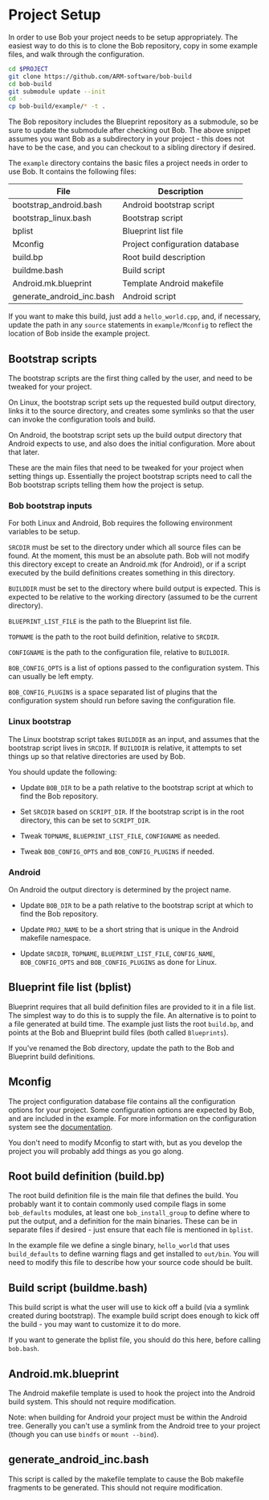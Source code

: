 Project Setup
=============

In order to use Bob your project needs to be setup appropriately. The
easiest way to do this is to clone the Bob repository, copy in some
example files, and walk through the configuration.

```bash
cd $PROJECT
git clone https://github.com/ARM-software/bob-build
cd bob-build
git submodule update --init
cd -
cp bob-build/example/* -t .
```

The Bob repository includes the Blueprint repository as a submodule,
so be sure to update the submodule after checking out Bob. The above
snippet assumes you want Bob as a subdirectory in your project - this
does not have to be the case, and you can checkout to a sibling
directory if desired.

The `example` directory contains the basic files a project needs in
order to use Bob. It contains the following files:

|File|Description|
|---|---|
|bootstrap_android.bash   | Android bootstrap script |
|bootstrap_linux.bash     | Bootstrap script |
|bplist                   | Blueprint list file |
|Mconfig                  | Project configuration database |
|build.bp                 | Root build description |
|buildme.bash             | Build script |
|Android.mk.blueprint     | Template Android makefile |
|generate_android_inc.bash| Android script |

If you want to make this build, just add a `hello_world.cpp`, and, if
necessary, update the path in any `source` statements in `example/Mconfig` to
reflect the location of Bob inside the example project.

## Bootstrap scripts

The bootstrap scripts are the first thing called by the user, and
need to be tweaked for your project.

On Linux, the bootstrap script sets up the requested build output
directory, links it to the source directory, and creates some symlinks
so that the user can invoke the configuration tools and build.

On Android, the bootstrap script sets up the build output directory
that Android expects to use, and also does the initial
configuration. More about that later.

These are the main files that need to be tweaked for your project when
setting things up. Essentially the project bootstrap scripts need to
call the Bob bootstrap scripts telling them how the project is setup.

### Bob bootstrap inputs

For both Linux and Android, Bob requires the following environment
variables to be setup.

`SRCDIR` must be set to the directory under which all source files can
be found. At the moment, this must be an absolute path. Bob will not
modify this directory except to create an Android.mk (for Android), or
if a script executed by the build definitions creates something in
this directory.

`BUILDDIR` must be set to the directory where build output is
expected. This is expected to be relative to the working directory
(assumed to be the current directory).

`BLUEPRINT_LIST_FILE` is the path to the Blueprint list file.

`TOPNAME` is the path to the root build definition, relative to
`SRCDIR`.

`CONFIGNAME` is the path to the configuration file, relative to
`BUILDDIR`.

`BOB_CONFIG_OPTS` is a list of options passed to the configuration
system. This can usually be left empty.

`BOB_CONFIG_PLUGINS` is a space separated list of plugins that the
configuration system should run before saving the configuration file.

### Linux bootstrap

The Linux bootstrap script takes `BUILDDIR` as an input, and assumes
that the bootstrap script lives in `SRCDIR`. If `BUILDDIR` is
relative, it attempts to set things up so that relative directories
are used by Bob.

You should update the following:

* Update `BOB_DIR` to be a path relative to the bootstrap script at
  which to find the Bob repository.

* Set `SRCDIR` based on `SCRIPT_DIR`. If the bootstrap script is in
  the root directory, this can be set to `SCRIPT_DIR`.

* Tweak `TOPNAME`, `BLUEPRINT_LIST_FILE`, `CONFIGNAME` as needed.

* Tweak `BOB_CONFIG_OPTS` and `BOB_CONFIG_PLUGINS` if needed.

### Android

On Android the output directory is determined by the project name.

* Update `BOB_DIR` to be a path relative to the bootstrap script at
  which to find the Bob repository.

* Update `PROJ_NAME` to be a short string that is unique in the
  Android makefile namespace.

* Update `SRCDIR`, `TOPNAME`, `BLUEPRINT_LIST_FILE`, `CONFIG_NAME`,
  `BOB_CONFIG_OPTS` and `BOB_CONFIG_PLUGINS` as done for Linux.

## Blueprint file list (bplist)

Blueprint requires that all build definition files are provided to it
in a file list. The simplest way to do this is to supply the file. An
alternative is to point to a file generated at build time. The example
just lists the root `build.bp`, and points at the Bob and Blueprint
build files (both called `Blueprints`).

If you've renamed the Bob directory, update the path to the Bob and
Blueprint build definitions.

## Mconfig

The project configuration database file contains all the configuration
options for your project. Some configuration options are expected by
Bob, and are included in the example. For more information on the
configuration system see the [documentation](config_system.md).

You don't need to modify Mconfig to start with, but as you develop the
project you will probably add things as you go along.

## Root build definition (build.bp)

The root build definition file is the main file that defines the
build. You probably want it to contain commonly used compile flags in
some `bob_defaults` modules, at least one `bob_install_group` to
define where to put the output, and a definition for the main
binaries. These can be in separate files if desired - just ensure that
each file is mentioned in `bplist`.

In the example file we define a single binary, `hello_world` that uses
`build_defaults` to define warning flags and get installed to
`out/bin`. You will need to modify this file to describe how your
source code should be built.

## Build script (buildme.bash)

This build script is what the user will use to kick off a build (via a
symlink created during bootstrap). The example build script does
enough to kick off the build - you may want to customize it to do more.

If you want to generate the bplist file, you should do this here,
before calling `bob.bash`.

## Android.mk.blueprint

The Android makefile template is used to hook the project into the
Android build system. This should not require modification.

Note: when building for Android your project must be within the
Android tree. Generally you can't use a symlink from the Android tree
to your project (though you can use `bindfs` or `mount --bind`).

## generate_android_inc.bash

This script is called by the makefile template to cause the Bob
makefile fragments to be generated. This should not require modification.
